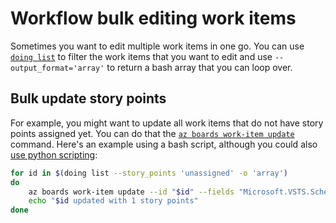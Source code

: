 # Workflow bulk editing work items

Sometimes you want to edit multiple work items in one go. You can use [`doing list`](../reference/manual/list.md) to filter the work items that you want to edit and use `--output_format='array'` to return a bash array that you can loop over.

## Bulk update story points

For example, you might want to update all work items that do not have story points assigned yet. You can do that the [`az boards work-item update`](https://docs.microsoft.com/en-us/cli/azure/boards/work-item?view=azure-cli-latest#az_boards_work_item_update) command. Here's an example using a bash script, although you could also [use python scripting](python_scripting.md):

```bash
for id in $(doing list --story_points 'unassigned' -o 'array')
do
	az boards work-item update --id "$id" --fields "Microsoft.VSTS.Scheduling.StoryPoints=1"
    echo "$id updated with 1 story points"
done
```


